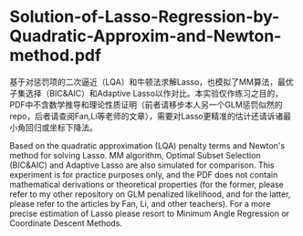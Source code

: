 # Solution-of-Lasso-Regression-by-Quadratic-Approxim-and-Newton-method.pdf
基于对惩罚项的二次逼近（LQA）和牛顿法求解Lasso，也模拟了MM算法，最优子集选择（BIC&amp;AIC）和Adaptive Lasso以作对比。本实验仅作练习之目的，PDF中不含数学推导和理论性质证明（前者请移步本人另一个GLM惩罚似然的repo，后者请查阅Fan,Li等老师的文章），需要对Lasso更精准的估计还请诉诸最小角回归或坐标下降法。

Based on the quadratic approximation (LQA)  penalty terms and Newton's method for solving Lasso. MM algorithm, Optimal Subset Selection (BIC&AIC) and Adaptive Lasso are also simulated for comparison. This experiment is for practice purposes only, and the PDF does not contain mathematical derivations or theoretical properties (for the former, please refer to my other repository on GLM penalized likelihood, and for the latter, please refer to the articles by Fan, Li, and other teachers). For a more precise estimation of Lasso please resort to Minimum Angle Regression or Coordinate Descent Methods.
